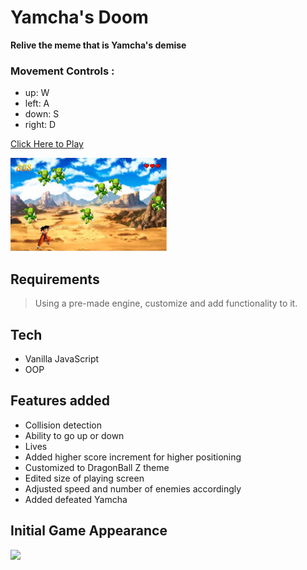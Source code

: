 # Yamcha's Doom

**Relive the meme that is Yamcha's demise**

### Movement Controls :

- up: W
- left: A
- down: S
- right: D

[Click Here to Play](https://yamchas-doom.netlify.app/)

<img src="./images/pic1.png" style="width:250px">

## Requirements

> Using a pre-made engine, customize and add functionality to it.

## Tech

- Vanilla JavaScript
- OOP

## Features added

- Collision detection
- Ability to go up or down
- Lives
- Added higher score increment for higher positioning
- Customized to DragonBall Z theme
- Edited size of playing screen
- Adjusted speed and number of enemies accordingly
- Added defeated Yamcha

## Initial Game Appearance

<img src="./images/screenshot.png" style="width:150px">
